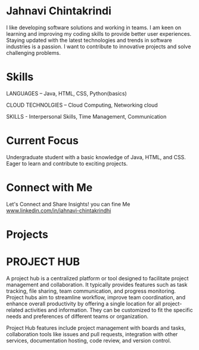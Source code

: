 # Jahnavi Chintakrindi

I like developing software solutions and working in teams. I am keen on learning and improving my coding skills 
to provide better user experiences. Staying updated with the latest technologies and trends in software 
industries is a passion. I want to contribute to innovative projects and solve challenging problems. 

# Skills

LANGUAGES – Java, HTML, CSS, Python(basics) 

CLOUD TECHNOLGIES – Cloud Computing, Networking cloud 

SKILLS - Interpersonal Skills, Time Management, Communication 

# Current Focus

Undergraduate student with a basic knowledge of Java, HTML, and CSS. Eager to learn and contribute to exciting projects.

# Connect with Me

Let's Connect and Share Insights! you can fine Me www.linkedin.com/in/jahnavi-chintakrindhi

# Projects

# PROJECT HUB

A project hub is a centralized platform or tool designed to facilitate project management 
and collaboration. It typically provides features such as task tracking, file sharing, team communication, and 
progress monitoring. Project hubs aim to streamline workflow, improve team coordination, and enhance overall 
productivity by offering a single location for all project-related activities and information. They can be 
customized to fit the specific needs and preferences of different teams or organization. 

Project Hub features include project management with boards and tasks, collaboration tools like issues and pull requests, integration with other services, documentation hosting, code review, and version control.
